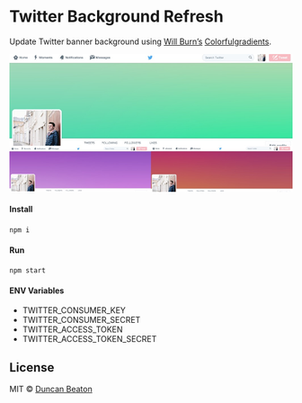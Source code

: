 # Twitter Background Refresh

Update Twitter banner background using [Will Burn’s](http://willburnswebsite.com/) [Colorfulgradients](http://colorfulgradients.tumblr.com).

![Examples](https://raw.githubusercontent.com/dunckr/avatar-updater/master/examples.jpg)

#### Install

`npm i`

#### Run

`npm start`

#### ENV Variables

* TWITTER_CONSUMER_KEY
* TWITTER_CONSUMER_SECRET
* TWITTER_ACCESS_TOKEN
* TWITTER_ACCESS_TOKEN_SECRET

## License

MIT © [Duncan Beaton](http://dunckr.com)
